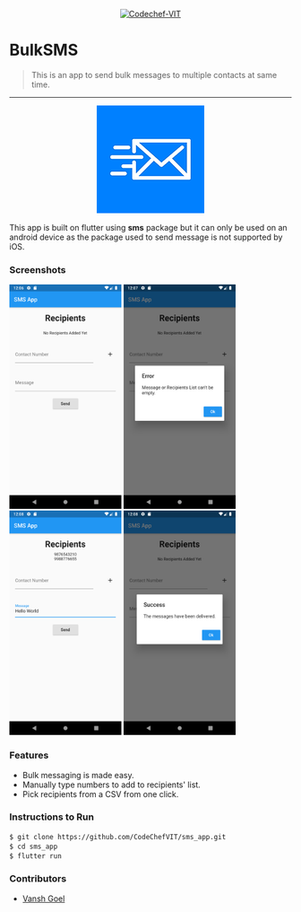 <p align="center"><a href="https://www.codechefvit.com" target="_blank"><img src="https://s3.amazonaws.com/codechef_shared/sites/all/themes/abessive/logo-3.png" title="CodeChef-VIT" alt="Codechef-VIT"></a>
</p>

# BulkSMS
> <Subtitle>
> This is an app to send bulk messages to multiple contacts at same time.
---

<p align="center"><img src="android/app/src/main/res/mipmap-xxxhdpi/ic_launcher.png" title="CodeChef-VIT" alt="Codechef-VIT">
</p>

This app is built on flutter using <strong>sms</strong> package but it can only be used on an android device as the package used to send message is not supported by iOS.

### Screenshots


<img src="./Screenshot_1568227014.png" width="200"> <img src="./Screenshot_1568227042.png" width="200">
<img src="./Screenshot_1568227114.png" width="200">
<img src="./Screenshot_1568227130.png" width="200">

### Features

- Bulk messaging is made easy.
- Manually type numbers to add to recipients' list.
- Pick recipients from a CSV from one click.


### Instructions to Run

```bash
$ git clone https://github.com/CodeChefVIT/sms_app.git
$ cd sms_app
$ flutter run
```

### Contributors
- <a href="https://github.com/vanshg395">Vansh Goel</a>
